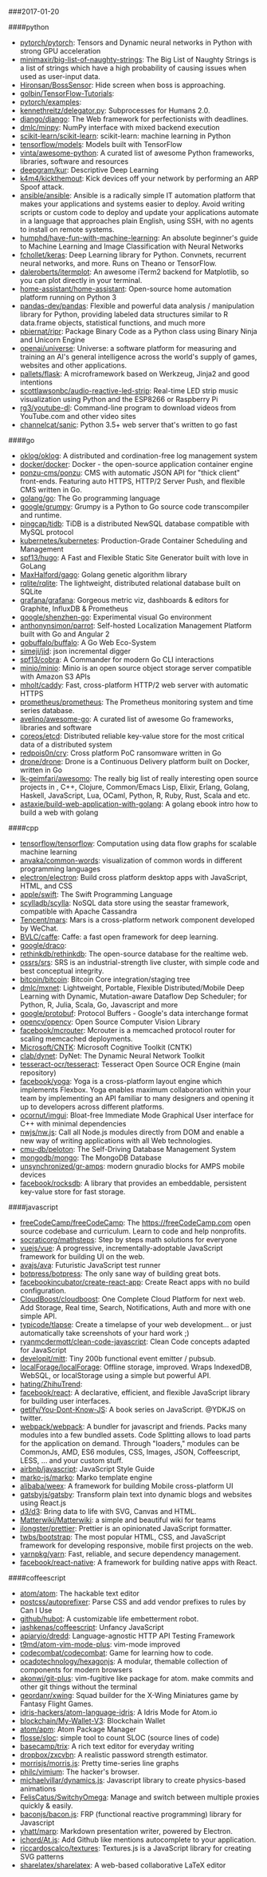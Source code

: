 ###2017-01-20

####python
* [pytorch/pytorch](https://github.com/pytorch/pytorch): Tensors and Dynamic neural networks in Python with strong GPU acceleration
* [minimaxir/big-list-of-naughty-strings](https://github.com/minimaxir/big-list-of-naughty-strings): The Big List of Naughty Strings is a list of strings which have a high probability of causing issues when used as user-input data.
* [Hironsan/BossSensor](https://github.com/Hironsan/BossSensor): Hide screen when boss is approaching.
* [golbin/TensorFlow-Tutorials](https://github.com/golbin/TensorFlow-Tutorials):          
* [pytorch/examples](https://github.com/pytorch/examples): 
* [kennethreitz/delegator.py](https://github.com/kennethreitz/delegator.py): Subprocesses for Humans 2.0.
* [django/django](https://github.com/django/django): The Web framework for perfectionists with deadlines.
* [dmlc/minpy](https://github.com/dmlc/minpy): NumPy interface with mixed backend execution
* [scikit-learn/scikit-learn](https://github.com/scikit-learn/scikit-learn): scikit-learn: machine learning in Python
* [tensorflow/models](https://github.com/tensorflow/models): Models built with TensorFlow
* [vinta/awesome-python](https://github.com/vinta/awesome-python): A curated list of awesome Python frameworks, libraries, software and resources
* [deepgram/kur](https://github.com/deepgram/kur): Descriptive Deep Learning
* [k4m4/kickthemout](https://github.com/k4m4/kickthemout):  Kick devices off your network by performing an ARP Spoof attack.
* [ansible/ansible](https://github.com/ansible/ansible): Ansible is a radically simple IT automation platform that makes your applications and systems easier to deploy. Avoid writing scripts or custom code to deploy and update your applications automate in a language that approaches plain English, using SSH, with no agents to install on remote systems.
* [humphd/have-fun-with-machine-learning](https://github.com/humphd/have-fun-with-machine-learning): An absolute beginner's guide to Machine Learning and Image Classification with Neural Networks
* [fchollet/keras](https://github.com/fchollet/keras): Deep Learning library for Python. Convnets, recurrent neural networks, and more. Runs on Theano or TensorFlow.
* [daleroberts/itermplot](https://github.com/daleroberts/itermplot): An awesome iTerm2 backend for Matplotlib, so you can plot directly in your terminal.
* [home-assistant/home-assistant](https://github.com/home-assistant/home-assistant):  Open-source home automation platform running on Python 3
* [pandas-dev/pandas](https://github.com/pandas-dev/pandas): Flexible and powerful data analysis / manipulation library for Python, providing labeled data structures similar to R data.frame objects, statistical functions, and much more
* [pbiernat/ripr](https://github.com/pbiernat/ripr): Package Binary Code as a Python class using Binary Ninja and Unicorn Engine
* [openai/universe](https://github.com/openai/universe): Universe: a software platform for measuring and training an AI's general intelligence across the world's supply of games, websites and other applications.
* [pallets/flask](https://github.com/pallets/flask): A microframework based on Werkzeug, Jinja2 and good intentions
* [scottlawsonbc/audio-reactive-led-strip](https://github.com/scottlawsonbc/audio-reactive-led-strip):   Real-time LED strip music visualization using Python and the ESP8266 or Raspberry Pi
* [rg3/youtube-dl](https://github.com/rg3/youtube-dl): Command-line program to download videos from YouTube.com and other video sites
* [channelcat/sanic](https://github.com/channelcat/sanic): Python 3.5+ web server that's written to go fast

####go
* [oklog/oklog](https://github.com/oklog/oklog): A distributed and cordination-free log management system
* [docker/docker](https://github.com/docker/docker): Docker - the open-source application container engine
* [ponzu-cms/ponzu](https://github.com/ponzu-cms/ponzu): CMS with automatic JSON API for "thick client" front-ends. Featuring auto HTTPS, HTTP/2 Server Push, and flexible CMS written in Go.
* [golang/go](https://github.com/golang/go): The Go programming language
* [google/grumpy](https://github.com/google/grumpy): Grumpy is a Python to Go source code transcompiler and runtime.
* [pingcap/tidb](https://github.com/pingcap/tidb): TiDB is a distributed NewSQL database compatible with MySQL protocol
* [kubernetes/kubernetes](https://github.com/kubernetes/kubernetes): Production-Grade Container Scheduling and Management
* [spf13/hugo](https://github.com/spf13/hugo): A Fast and Flexible Static Site Generator built with love in GoLang
* [MaxHalford/gago](https://github.com/MaxHalford/gago):  Golang genetic algorithm library
* [rqlite/rqlite](https://github.com/rqlite/rqlite): The lightweight, distributed relational database built on SQLite
* [grafana/grafana](https://github.com/grafana/grafana): Gorgeous metric viz, dashboards & editors for Graphite, InfluxDB & Prometheus
* [google/shenzhen-go](https://github.com/google/shenzhen-go): Experimental visual Go environment
* [anthonynsimon/parrot](https://github.com/anthonynsimon/parrot): Self-hosted Localization Management Platform built with Go and Angular 2
* [gobuffalo/buffalo](https://github.com/gobuffalo/buffalo): A Go Web Eco-System
* [simeji/jid](https://github.com/simeji/jid): json incremental digger
* [spf13/cobra](https://github.com/spf13/cobra): A Commander for modern Go CLI interactions
* [minio/minio](https://github.com/minio/minio): Minio is an open source object storage server compatible with Amazon S3 APIs
* [mholt/caddy](https://github.com/mholt/caddy): Fast, cross-platform HTTP/2 web server with automatic HTTPS
* [prometheus/prometheus](https://github.com/prometheus/prometheus): The Prometheus monitoring system and time series database.
* [avelino/awesome-go](https://github.com/avelino/awesome-go): A curated list of awesome Go frameworks, libraries and software
* [coreos/etcd](https://github.com/coreos/etcd): Distributed reliable key-value store for the most critical data of a distributed system
* [redpois0n/cry](https://github.com/redpois0n/cry): Cross platform PoC ransomware written in Go
* [drone/drone](https://github.com/drone/drone): Drone is a Continuous Delivery platform built on Docker, written in Go
* [lk-geimfari/awesomo](https://github.com/lk-geimfari/awesomo): The really big list of really interesting open source projects in , C++, Clojure, Common/Emacs Lisp, Elixir, Erlang, Golang, Haskell, JavaScript, Lua, OCaml, Python, R, Ruby, Rust, Scala and etc.
* [astaxie/build-web-application-with-golang](https://github.com/astaxie/build-web-application-with-golang): A golang ebook intro how to build a web with golang

####cpp
* [tensorflow/tensorflow](https://github.com/tensorflow/tensorflow): Computation using data flow graphs for scalable machine learning
* [anvaka/common-words](https://github.com/anvaka/common-words): visualization of common words in different programming languages
* [electron/electron](https://github.com/electron/electron): Build cross platform desktop apps with JavaScript, HTML, and CSS
* [apple/swift](https://github.com/apple/swift): The Swift Programming Language
* [scylladb/scylla](https://github.com/scylladb/scylla): NoSQL data store using the seastar framework, compatible with Apache Cassandra
* [Tencent/mars](https://github.com/Tencent/mars): Mars is a cross-platform network component developed by WeChat.
* [BVLC/caffe](https://github.com/BVLC/caffe): Caffe: a fast open framework for deep learning.
* [google/draco](https://github.com/google/draco): 
* [rethinkdb/rethinkdb](https://github.com/rethinkdb/rethinkdb): The open-source database for the realtime web.
* [ossrs/srs](https://github.com/ossrs/srs): SRS is an industrial-strength live cluster, with simple code and best conceptual integrity.
* [bitcoin/bitcoin](https://github.com/bitcoin/bitcoin): Bitcoin Core integration/staging tree
* [dmlc/mxnet](https://github.com/dmlc/mxnet): Lightweight, Portable, Flexible Distributed/Mobile Deep Learning with Dynamic, Mutation-aware Dataflow Dep Scheduler; for Python, R, Julia, Scala, Go, Javascript and more
* [google/protobuf](https://github.com/google/protobuf): Protocol Buffers - Google's data interchange format
* [opencv/opencv](https://github.com/opencv/opencv): Open Source Computer Vision Library
* [facebook/mcrouter](https://github.com/facebook/mcrouter): Mcrouter is a memcached protocol router for scaling memcached deployments.
* [Microsoft/CNTK](https://github.com/Microsoft/CNTK): Microsoft Cognitive Toolkit (CNTK)
* [clab/dynet](https://github.com/clab/dynet): DyNet: The Dynamic Neural Network Toolkit
* [tesseract-ocr/tesseract](https://github.com/tesseract-ocr/tesseract): Tesseract Open Source OCR Engine (main repository)
* [facebook/yoga](https://github.com/facebook/yoga): Yoga is a cross-platform layout engine which implements Flexbox. Yoga enables maximum collaboration within your team by implementing an API familiar to many designers and opening it up to developers across different platforms.
* [ocornut/imgui](https://github.com/ocornut/imgui): Bloat-free Immediate Mode Graphical User interface for C++ with minimal dependencies
* [nwjs/nw.js](https://github.com/nwjs/nw.js): Call all Node.js modules directly from DOM and enable a new way of writing applications with all Web technologies.
* [cmu-db/peloton](https://github.com/cmu-db/peloton): The Self-Driving Database Management System
* [mongodb/mongo](https://github.com/mongodb/mongo): The MongoDB Database
* [unsynchronized/gr-amps](https://github.com/unsynchronized/gr-amps): modern gnuradio blocks for AMPS mobile devices
* [facebook/rocksdb](https://github.com/facebook/rocksdb): A library that provides an embeddable, persistent key-value store for fast storage.

####javascript
* [freeCodeCamp/freeCodeCamp](https://github.com/freeCodeCamp/freeCodeCamp): The https://freeCodeCamp.com open source codebase and curriculum. Learn to code and help nonprofits.
* [socraticorg/mathsteps](https://github.com/socraticorg/mathsteps): Step by steps math solutions for everyone
* [vuejs/vue](https://github.com/vuejs/vue): A progressive, incrementally-adoptable JavaScript framework for building UI on the web.
* [avajs/ava](https://github.com/avajs/ava):  Futuristic JavaScript test runner
* [botpress/botpress](https://github.com/botpress/botpress):  The only sane way of building great bots. 
* [facebookincubator/create-react-app](https://github.com/facebookincubator/create-react-app): Create React apps with no build configuration.
* [CloudBoost/cloudboost](https://github.com/CloudBoost/cloudboost): One Complete Cloud Platform for next web. Add Storage, Real time, Search, Notifications, Auth and more with one simple API.
* [typicode/tlapse](https://github.com/typicode/tlapse):  Create a timelapse of your web development... or just automatically take screenshots of your hard work ;)
* [ryanmcdermott/clean-code-javascript](https://github.com/ryanmcdermott/clean-code-javascript):  Clean Code concepts adapted for JavaScript
* [developit/mitt](https://github.com/developit/mitt): Tiny 200b functional event emitter / pubsub.
* [localForage/localForage](https://github.com/localForage/localForage):  Offline storage, improved. Wraps IndexedDB, WebSQL, or localStorage using a simple but powerful API.
* [hating/ZhihuTrend](https://github.com/hating/ZhihuTrend): 
* [facebook/react](https://github.com/facebook/react): A declarative, efficient, and flexible JavaScript library for building user interfaces.
* [getify/You-Dont-Know-JS](https://github.com/getify/You-Dont-Know-JS): A book series on JavaScript. @YDKJS on twitter.
* [webpack/webpack](https://github.com/webpack/webpack): A bundler for javascript and friends. Packs many modules into a few bundled assets. Code Splitting allows to load parts for the application on demand. Through "loaders," modules can be CommonJs, AMD, ES6 modules, CSS, Images, JSON, Coffeescript, LESS, ... and your custom stuff.
* [airbnb/javascript](https://github.com/airbnb/javascript): JavaScript Style Guide
* [marko-js/marko](https://github.com/marko-js/marko): Marko template engine
* [alibaba/weex](https://github.com/alibaba/weex): A framework for building Mobile cross-platform UI
* [gatsbyjs/gatsby](https://github.com/gatsbyjs/gatsby): Transform plain text into dynamic blogs and websites using React.js
* [d3/d3](https://github.com/d3/d3): Bring data to life with SVG, Canvas and HTML. 
* [Matterwiki/Matterwiki](https://github.com/Matterwiki/Matterwiki): a simple and beautiful wiki for teams
* [jlongster/prettier](https://github.com/jlongster/prettier): Prettier is an opinionated JavaScript formatter.
* [twbs/bootstrap](https://github.com/twbs/bootstrap): The most popular HTML, CSS, and JavaScript framework for developing responsive, mobile first projects on the web.
* [yarnpkg/yarn](https://github.com/yarnpkg/yarn):  Fast, reliable, and secure dependency management.
* [facebook/react-native](https://github.com/facebook/react-native): A framework for building native apps with React.

####coffeescript
* [atom/atom](https://github.com/atom/atom): The hackable text editor
* [postcss/autoprefixer](https://github.com/postcss/autoprefixer): Parse CSS and add vendor prefixes to rules by Can I Use
* [github/hubot](https://github.com/github/hubot): A customizable life embetterment robot.
* [jashkenas/coffeescript](https://github.com/jashkenas/coffeescript): Unfancy JavaScript
* [apiaryio/dredd](https://github.com/apiaryio/dredd): Language-agnostic HTTP API Testing Framework
* [t9md/atom-vim-mode-plus](https://github.com/t9md/atom-vim-mode-plus): vim-mode improved
* [codecombat/codecombat](https://github.com/codecombat/codecombat): Game for learning how to code.
* [ocadotechnology/hexagonjs](https://github.com/ocadotechnology/hexagonjs): A modular, themable collection of components for modern browsers
* [akonwi/git-plus](https://github.com/akonwi/git-plus): vim-fugitive like package for atom. make commits and other git things without the terminal
* [geordanr/xwing](https://github.com/geordanr/xwing): Squad builder for the X-Wing Miniatures game by Fantasy Flight Games.
* [idris-hackers/atom-language-idris](https://github.com/idris-hackers/atom-language-idris): A Idris Mode for Atom.io
* [blockchain/My-Wallet-V3](https://github.com/blockchain/My-Wallet-V3): Blockchain Wallet
* [atom/apm](https://github.com/atom/apm): Atom Package Manager
* [flosse/sloc](https://github.com/flosse/sloc): simple tool to count SLOC (source lines of code)
* [basecamp/trix](https://github.com/basecamp/trix): A rich text editor for everyday writing
* [dropbox/zxcvbn](https://github.com/dropbox/zxcvbn): A realistic password strength estimator.
* [morrisjs/morris.js](https://github.com/morrisjs/morris.js): Pretty time-series line graphs
* [philc/vimium](https://github.com/philc/vimium): The hacker's browser.
* [michaelvillar/dynamics.js](https://github.com/michaelvillar/dynamics.js): Javascript library to create physics-based animations
* [FelisCatus/SwitchyOmega](https://github.com/FelisCatus/SwitchyOmega): Manage and switch between multiple proxies quickly & easily.
* [baconjs/bacon.js](https://github.com/baconjs/bacon.js): FRP (functional reactive programming) library for Javascript
* [yhatt/marp](https://github.com/yhatt/marp): Markdown presentation writer, powered by Electron.
* [ichord/At.js](https://github.com/ichord/At.js): Add Github like mentions autocomplete to your application.
* [riccardoscalco/textures](https://github.com/riccardoscalco/textures): Textures.js is a JavaScript library for creating SVG patterns
* [sharelatex/sharelatex](https://github.com/sharelatex/sharelatex): A web-based collaborative LaTeX editor
